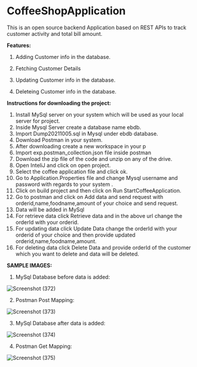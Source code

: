 # CoffeeShopApplication

This is an open source backend Application based on REST APIs to track customer activity and total bill amount.

**Features:**

1. Adding Customer info in the database.

2. Fetching Customer Details

3. Updating Customer info in the database.

4. Deleteing Customer info in the database.

**Instructions for downloading the project:**

1. Install MySql server on your system which will be used as your  local server for project.
2. Inside Mysql Server create a database name ebdb.
3. Import Dump20211005.sql in Mysql under ebdb database.
4. Download Postman in your system.
5. After downloading create a new workspace in your p
6. Import exp.postman_collection.json file inside postman
7. Download the zip file of the code and unzip on any of the drive.
8. Open InteliJ and click on open project.
9. Select the coffee application file and click ok.
10. Go to Application.Properties file and change Mysql username and password with regards to your system .
11. Click on build project and then click on Run StartCoffeeApplication.
12. Go to postman and click on Add data and send request with orderid,name,foodname,amount of your choice and send request.
13. Data will be added in MySql
14. For retrieve data click Retrieve data and in the above url change the orderId with your orderid.
15. For updating data click Update Data change the orderId with your orderid of your choice and then provide updated orderid,name,foodname,amount.
16. For deleting data click Delete Data and provide orderId of the customer which you want to delete and data will be deleted. 

**SAMPLE IMAGES:** 

1. MySql Database before data is added:

![Screenshot (372)](https://user-images.githubusercontent.com/64826389/135968208-72932199-5bd8-4aa4-905e-e7039ad17920.png)


2. Postman Post Mapping:

![Screenshot (373)](https://user-images.githubusercontent.com/64826389/135967905-2403adb0-6e19-435e-8b81-06c834a85f8d.png)


3. MySql Database after data is added:

![Screenshot (374)](https://user-images.githubusercontent.com/64826389/135967734-04dd2ae7-ef9d-44be-b5e6-92757f197502.png)

4. Postman Get Mapping:

![Screenshot (375)](https://user-images.githubusercontent.com/64826389/135967838-1334d226-987f-4839-9cd1-1d97bb007790.png)

